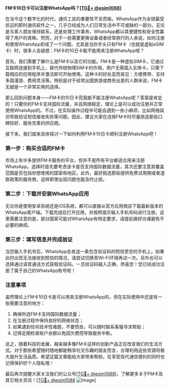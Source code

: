 **FM卡10日卡可以注册WhatsApp吗？[[TG💪+ @esim1088](https://t.me/s/esim1088)]**

在当今这个数字化的时代，通讯工具的重要性不言而喻。WhatsApp作为全球最受欢迎的即时通讯软件之一，几乎已经成为人们日常生活中不可或缺的一部分。无论是与家人朋友保持联系，还是处理工作事务，WhatsApp都以其便捷性和安全性赢得了用户的青睐。然而，对于一些需要更换设备或者经常旅行的人来说，如何注册和使用WhatsApp却成了一个问题。尤其是当你手头只有FM卡（也就是虚拟eSIM卡）时，很多人会疑惑：FM卡的10日卡能不能用来注册WhatsApp呢？

首先，我们需要了解什么是FM卡以及它的功能。FM卡是一种虚拟SIM卡，它通过互联网连接到手机上，替代传统物理SIM卡的作用。用户无需插入实体卡，只需下载相应的应用程序并激活即可开始使用。这种卡的好处显而易见：方便携带、支持多国漫游、费用灵活等。特别是对于经常出国旅游或商务出差的人群来说，FM卡无疑是一个非常实用的选择。

那么回到问题本身——FM卡的10日卡究竟能不能注册WhatsApp呢？答案是肯定的！只要你的FM卡支持国际流量，并且网络稳定，理论上是可以成功注册并正常使用WhatsApp的。不过，在实际操作过程中可能会遇到一些小麻烦，比如网络延迟导致验证短信接收失败等问题。因此，建议大家在选择FM卡时尽量挑选那些口碑较好、服务完善的供应商。

接下来，我们就来具体探讨一下如何利用FM卡10日卡顺利注册WhatsApp吧！

### 第一步：购买合适的FM卡

市场上有许多提供FM卡服务的平台，但并不是所有平台都适合用来注册WhatsApp。选择时首先要考虑该卡是否支持国际数据流量，其次还要注意其覆盖范围是否包括你想使用的国家和地区。此外，最好挑选那些提供免费试用期或者退款政策的服务商，这样即使出现问题也能及时止损。

### 第二步：下载并安装WhatsApp应用

无论你是使用安卓系统还是iOS系统，都可以直接从官方应用商店下载最新版本的WhatsApp客户端。下载完成后打开应用，并按照提示输入手机号码进行注册。这里需要注意的是，部分国家可能对WhatsApp有特定要求，请提前做好功课避免不必要的麻烦。

### 第三步：填写信息并完成验证

当您输入手机号后，WhatsApp会发送一条包含验证码的短信至您的手机上。如果此时出现无法接收到短信的情况，请尝试切换至Wi-Fi环境再试一次。另外也可以选择通过语音通话方式获取验证码。一旦验证码输入正确，恭喜您！您已经成功注册了属于自己的WhatsApp账号啦！

### 注意事项

虽然理论上FM卡10日卡是可以用来注册WhatsApp的，但在实际使用中还是有一些需要注意的地方：

1. 确保所选FM卡支持国际数据流量；
2. 在注册过程中保持良好的网络状态；
3. 如果遇到任何技术性难题，不要慌张，可以随时联系客服寻求帮助；
4. 记得定期检查账户余额以免因欠费而导致服务中断。

总之，随着科技的发展，越来越多像FM卡这样的创新产品正在改变我们的生活方式。对于那些希望随时随地都能畅享社交乐趣的朋友而言，合理利用这些资源将极大提升生活品质。希望这篇文章能给大家带来帮助，在享受现代通信便利的同时也记得保护好个人隐私哦！

最后再次提醒大家关注我们的公众号[[TG💪+ @esim1088](https://t.me/s/esim1088)]，了解更多关于FM卡及其它相关资讯！[[TG💪+ @esim1088](https://t.me/s/esim1088) ![Image](https://i.postimg.cc/4NQfJmqS/Snipaste-2025-05-13-00-14-12.png)]